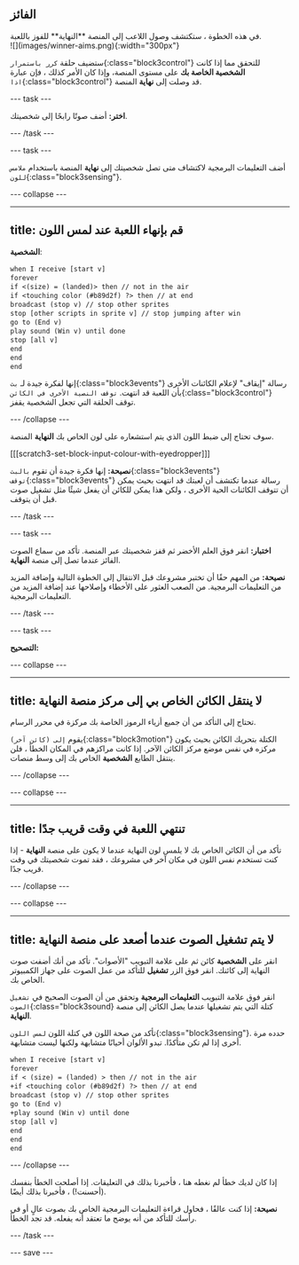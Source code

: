 ## الفائز

<div style="display: flex; flex-wrap: wrap">
<div style="flex-basis: 200px; flex-grow: 1; margin-right: 15px;">
في هذه الخطوة ، ستكتشف وصول اللاعب إلى المنصة **النهاية** للفوز باللعبة. 
</div>
<div>
![](images/winner-aims.png){:width="300px"}
</div>
</div>

ستضيف حلقة `كرر باستمرار`{:class="block3control"} للتحقق مما إذا كانت **الشخصية الخاصة بك** على مستوى المنصة، وإذا كان الأمر كذلك ، فإن عبارة `اذا`{:class="block3control"} قد وصلت إلى **نهاية** المنصة.

--- task ---

**اختر:** أضف صوتًا رابحًا إلى شخصيتك.

--- /task ---

--- task ---

أضف التعليمات البرمجية لاكتشاف متى تصل شخصيتك إلى **نهاية** المنصة باستخدام `ملامس للون`{:class="block3sensing"}.

--- collapse ---

---
title: قم بإنهاء اللعبة عند لمس اللون
---

**الشخصية**:

```blocks3
when I receive [start v]
forever
if <(size) = (landed)> then // not in the air
if <touching color (#b89d2f) ?> then // at end
broadcast (stop v) // stop other sprites
stop [other scripts in sprite v] // stop jumping after win
go to (End v)
play sound (Win v) until done
stop [all v]
end
end
end
```

إنها لفكرة جيدة لـ `بث`{:class="block3events"} رسالة "إيقاف" لإعلام الكائنات الأخرى بأن اللعبة قد انتهت. `توقف النصية الأخرى في الكائن`{:class="block3control"} توقف الحلقة التي تجعل الشخصية يقفز.

--- /collapse ---

سوف تحتاج إلى ضبط اللون الذي يتم استشعاره على لون الخاص بك **النهاية** المنصة.

[[[scratch3-set-block-input-colour-with-eyedropper]]]

**نصيحة:** إنها فكرة جيدة أن تقوم `بالبث`{:class="block3events"} `توقف`{:class="block3events"} رسالة عندما تكتشف أن لعبتك قد انتهت بحيث يمكن أن تتوقف الكائنات الحية الأخرى ، ولكن هذا يمكن للكائن أن يفعل شيئًا مثل تشغيل صوت قبل أن يتوقف.

--- /task ---

--- task ---

**اختبار:** انقر فوق العلم الأخضر ثم قفز شخصيتك عبر المنصة. تأكد من سماع الصوت الفائز عندما تصل إلى منصة **النهاية**.

**نصيحة:** من المهم حقًا أن تختبر مشروعك قبل الانتقال إلى الخطوة التالية وإضافة المزيد من التعليمات البرمجية. من الصعب العثور على الأخطاء وإصلاحها عند إضافة المزيد من التعليمات البرمجية.

--- /task ---


--- task ---

**التصحيح:**

--- collapse ---

---
title: لا ينتقل الكائن الخاص بي إلى مركز منصة النهاية
---

تحتاج إلى التأكد من أن جميع أزياء الرموز الخاصة بك مركزة في محرر الرسام.

يقوم `إلى (كائن آخر)`{:class="block3motion"} الكتلة بتحريك الكائن بحيث يكون مركزه في نفس موضع مركز الكائن الآخر. إذا كانت مراكزهم في المكان الخطأ ، فلن ينتقل الطابع **الشخصية** الخاص بك إلى وسط منصات.

--- /collapse ---

--- collapse ---

---
title: تنتهي اللعبة في وقت قريب جدًا
---

تأكد من أن الكائن الخاص بك لا يلمس لون النهاية عندما لا يكون على منصة **النهاية** - إذا كنت تستخدم نفس اللون في مكان آخر في مشروعك ، فقد تموت شخصيتك في وقت قريب جدًا.

--- /collapse ---

--- collapse ---

---
title: لا يتم تشغيل الصوت عندما أصعد على منصة النهاية
---

انقر على **الشخصية** كائن ثم على علامة التبويب "الأصوات". تأكد من أنك أضفت صوت النهاية إلى كائنك. انقر فوق الزر **تشغيل** للتأكد من عمل الصوت على جهاز الكمبيوتر الخاص بك.

انقر فوق علامة التبويب **التعليمات البرمجية** وتحقق من أن الصوت الصحيح في `تشغيل الصوت`{:class="block3sound} كتلة التي يتم تشغيلها عندما يصل الكائن إلى منصة  **النهاية**.

تأكد من صحة اللون في كتلة اللون `لمس اللون`{:class="block3sensing"}. حدده مرة أخرى إذا لم تكن متأكدًا. تبدو الألوان أحيانًا متشابهة ولكنها ليست متشابهة.

```blocks3
when I receive [start v]
forever
if < (size) = (landed) > then // not in the air
+if <touching color (#b89d2f) ?> then // at end
broadcast (stop v) // stop other sprites
go to (End v)
+play sound (Win v) until done
stop [all v]
end
end
end
```

--- /collapse ---

إذا كان لديك خطأ لم نغطه هنا ، فأخبرنا بذلك في التعليقات. إذا أصلحت الخطأ بنفسك (أحسنت!) ، فأخبرنا بذلك أيضًا.

**نصيحة:** إذا كنت عالقًا ، فحاول قراءة التعليمات البرمجية الخاص بك بصوت عالٍ أو في رأسك للتأكد من أنه يوضح ما تعتقد أنه يفعله. قد تجد الخطأ.

--- /task ---

--- save ---
